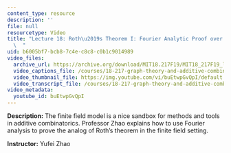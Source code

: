 ```yaml
---
content_type: resource
description: ''
file: null
resourcetype: Video
title: "Lecture 18: Roth\u2019s Theorem I: Fourier Analytic Proof over Finite Field\
  \  "
uid: b6005bf7-bcb8-7c4e-c8c8-c0b1c9014989
video_files:
  archive_url: https://archive.org/download/MIT18.217F19/MIT18_217F19_lec18_300k.mp4
  video_captions_file: /courses/18-217-graph-theory-and-additive-combinatorics-fall-2019/ee3d284c83105b458a154604148b2de5_buEtwpGvQpI.vtt
  video_thumbnail_file: https://img.youtube.com/vi/buEtwpGvQpI/default.jpg
  video_transcript_file: /courses/18-217-graph-theory-and-additive-combinatorics-fall-2019/5b9ff0168199d6c2006e3678a80da243_buEtwpGvQpI.pdf
video_metadata:
  youtube_id: buEtwpGvQpI
---
```


**Description:** The finite field model is a nice sandbox for methods and tools in additive combinatorics. Professor Zhao explains how to use Fourier analysis to prove the analog of Roth’s theorem in the finite field setting.

**Instructor:** Yufei Zhao